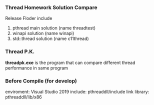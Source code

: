 ### Thread Homework Solution Compare

Release Floder include 
1. pthread main solution (name threadtest)
2. winapi solution (name winapi)
3. std::thread solution (name c11thread)

### Thread P.K.

__threadpk.exe__ is the program that can compare different thread performance in same program

### Before Compile (for develop)
enviroment: Visual Studio 2019
include: pthreaddll/include
link library: pthreaddll/lib/x86